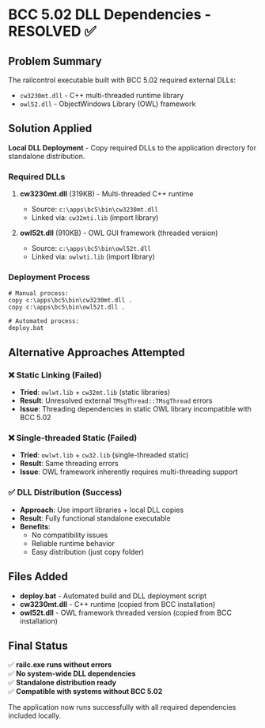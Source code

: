 # BCC 5.02 DLL Dependencies - RESOLVED ✅

## Problem Summary
The railcontrol executable built with BCC 5.02 required external DLLs:
- `cw3230mt.dll` - C++ multi-threaded runtime library  
- `owl52.dll` - ObjectWindows Library (OWL) framework

## Solution Applied
**Local DLL Deployment** - Copy required DLLs to the application directory for standalone distribution.

### Required DLLs
1. **cw3230mt.dll** (319KB) - Multi-threaded C++ runtime
   - Source: `c:\apps\bc5\bin\cw3230mt.dll`
   - Linked via: `cw32mti.lib` (import library)

2. **owl52t.dll** (910KB) - OWL GUI framework (threaded version)
   - Source: `c:\apps\bc5\bin\owl52t.dll`  
   - Linked via: `owlwti.lib` (import library)

### Deployment Process
```batch
# Manual process:
copy c:\apps\bc5\bin\cw3230mt.dll .
copy c:\apps\bc5\bin\owl52t.dll .

# Automated process:
deploy.bat
```

## Alternative Approaches Attempted

### ❌ Static Linking (Failed)
- **Tried**: `owlwt.lib` + `cw32mt.lib` (static libraries)
- **Result**: Unresolved external `TMsgThread::TMsgThread` errors
- **Issue**: Threading dependencies in static OWL library incompatible with BCC 5.02

### ❌ Single-threaded Static (Failed)  
- **Tried**: `owlwt.lib` + `cw32.lib` (single-threaded static)
- **Result**: Same threading errors
- **Issue**: OWL framework inherently requires multi-threading support

### ✅ DLL Distribution (Success)
- **Approach**: Use import libraries + local DLL copies
- **Result**: Fully functional standalone executable
- **Benefits**: 
  - No compatibility issues
  - Reliable runtime behavior
  - Easy distribution (just copy folder)

## Files Added
- **deploy.bat** - Automated build and DLL deployment script
- **cw3230mt.dll** - C++ runtime (copied from BCC installation)
- **owl52t.dll** - OWL framework threaded version (copied from BCC installation)

## Final Status
✅ **railc.exe runs without errors**  
✅ **No system-wide DLL dependencies**  
✅ **Standalone distribution ready**  
✅ **Compatible with systems without BCC 5.02**

The application now runs successfully with all required dependencies included locally.
